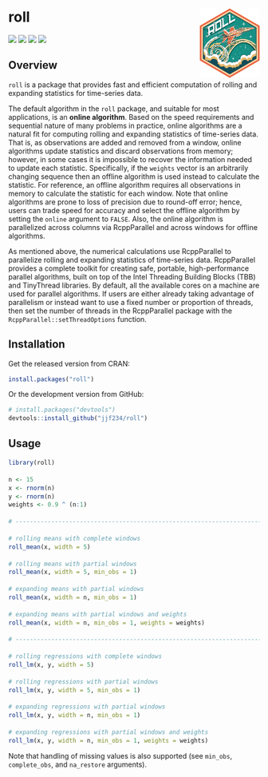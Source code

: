 # roll <img src = "logo.png" align = "right" width = "120">

[![](https://api.travis-ci.org/jjf234/roll.svg)](https://travis-ci.org/jjf234/roll) [![](https://www.r-pkg.org/badges/version/roll)](https://cran.r-project.org/package=roll) [![](https://codecov.io/gh/jjf234/roll/graph/badge.svg)](https://codecov.io/github/jjf234/roll)
[![](https://cranlogs.r-pkg.org/badges/roll?color=brightgreen)](https://www.r-pkg.org/pkg/roll)

## Overview

`roll` is a package that provides fast and efficient computation of rolling and expanding statistics for time-series data.

The default algorithm in the `roll` package, and suitable for most applications, is an **online algorithm**. Based on the speed requirements and sequential nature of many problems in practice, online algorithms are a natural fit for computing rolling and expanding statistics of time-series data. That is, as observations are added and removed from a window, online algorithms update statistics and discard observations from memory; however, in some cases it is impossible to recover the information needed to update each statistic. Specifically, if the `weights` vector is an arbitrarily changing sequence then an offline algorithm is used instead to calculate the statistic. For reference, an offline algorithm requires all observations in memory to calculate the statistic for each window. Note that online algorithms are prone to loss of precision due to round-off error; hence, users can trade speed for accuracy and select the offline algorithm by setting the `online` argument to `FALSE`. Also, the online algorithm is parallelized across columns via RcppParallel and across windows for offline algorithms. 

As mentioned above, the numerical calculations use RcppParallel to parallelize rolling and expanding statistics of time-series data. RcppParallel provides a complete toolkit for creating safe, portable, high-performance parallel algorithms, built on top of the Intel Threading Building Blocks (TBB) and TinyThread libraries. By default, all the available cores on a machine are used for parallel algorithms. If users are either already taking advantage of parallelism or instead want to use a fixed number or proportion of threads, then set the number of threads in the RcppParallel package with the `RcppParallel::setThreadOptions` function.

## Installation

Get the released version from CRAN:

``` r
install.packages("roll")
```

Or the development version from GitHub:

``` r
# install.packages("devtools")
devtools::install_github("jjf234/roll")
```

## Usage

``` r
library(roll)

n <- 15
x <- rnorm(n)
y <- rnorm(n)
weights <- 0.9 ^ (n:1)

# -----------------------------------------------------------------------------

# rolling means with complete windows
roll_mean(x, width = 5)

# rolling means with partial windows
roll_mean(x, width = 5, min_obs = 1)

# expanding means with partial windows
roll_mean(x, width = n, min_obs = 1)

# expanding means with partial windows and weights
roll_mean(x, width = n, min_obs = 1, weights = weights)

# -----------------------------------------------------------------------------

# rolling regressions with complete windows
roll_lm(x, y, width = 5)

# rolling regressions with partial windows
roll_lm(x, y, width = 5, min_obs = 1)

# expanding regressions with partial windows
roll_lm(x, y, width = n, min_obs = 1)

# expanding regressions with partial windows and weights
roll_lm(x, y, width = n, min_obs = 1, weights = weights)
```

Note that handling of missing values is also supported (see `min_obs`, `complete_obs`, and `na_restore` arguments).